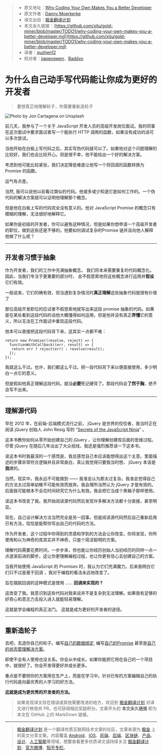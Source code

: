> * 原文地址：[Why Coding Your Own Makes You a Better Developer](https://medium.com/better-programming/why-coding-your-own-makes-you-a-better-developer-5c53439c5e4a)
> * 原文作者：[Danny Moerkerke](https://medium.com/@dannymoerkerke)
> * 译文出自：[掘金翻译计划](https://github.com/xitu/gold-miner)
> * 本文永久链接：[https://github.com/xitu/gold-miner/blob/master/TODO1/why-coding-your-own-makes-you-a-better-developer.md](https://github.com/xitu/gold-miner/blob/master/TODO1/why-coding-your-own-makes-you-a-better-developer.md)
> * 译者：[quzhen12](https://github.com/quzhen12)
> * 校对者：[jiapengwen](https://github.com/jiapengwen)，[Baddyo](https://github.com/Baddyo)

# 为什么自己动手写代码能让你成为更好的开发者

> 要想真正地理解轮子，你需要重新造轮子

![Photo by [Jon Cartagena](https://unsplash.com/@cartega?utm_source=medium&utm_medium=referral) on [Unsplash](https://unsplash.com?utm_source=medium&utm_medium=referral)](https://cdn-images-1.medium.com/max/10368/0*nbaB-g7qNeIhN7iN)

前几天，我参与了一个关于 JavaScript 开发人员的高级开发岗位面试。我的同事在这次面试中要求面试者写一个能执行 HTTP 调用的函数，如果没有成功的话可以多次尝试。

当他开始在白板上写代码之后，其实写伪代码就可以了。如果他对这个问题理解的比较好，我们也会比较开心。但是很不幸，他不能给出一个好的解决方案。

考虑到他可能比较紧张，我们决定降低难度让他写一个将回调的函数转换为 Promise 的函数。

运气有点差。

当然,  我可以说他以前看过类似的代码。他或多或少知道它是如何工作的。一个伪代码的解决方案就可以证明他理解那个概念。

但是他在白板上写的代码完全没有意义的。他对 JavaScript Promise 的概念只有模糊的理解，无法很好地解释它。

如果你是初级的开发者，你可以避免这种情况，但是如果你想申请一个高级开发者的职位，做到这些还是不够的。他要如何调试复杂的Promise 链并且向他人解释他做了什么呢？

---

## 开发者习惯于抽象

作为开发者，我们的工作中充满抽象概念。 我们将本来需要重复的代码概念化。 因此，当我们专注于更重要的部分时， 会不假思索地将这些概念进行运用并**假设**它们有效。

一般说来，它们的确有效，但当遇到复杂情况时**真正理解**这些抽象代码就很有价值了

那位高级开发职位的应试者不假思索地就写出来这段 promise 抽象的代码。如果是在某处看到这段代码的话他大概懂得如何运用，但是他并没有真正**弄懂**它的意义，所以无法在工作面试中重现这段代码。

他本可以直接把这段代码背下来，这其实一点都不难：

```
return new Promise((resolve, reject) => {
  functionWithCallback((err, result) => {
   return err ? reject(err) : resolve(result);
  });
});
```

我就这么干过。也许，我们都这么干过。把一段代码背下来以便直接使用，多少明白一点它的意义。

但是假如他真正理解这段代码，就没**必要**死记硬背了。那段代码会**了然于胸**，绝不会写不出来。

---

## 理解源代码

早在 2012 年，在前端-后端模式流行之前， jQuery 是世界的佼佼者，我当时正在阅读 jQuery 创始人 John Resig 写的 “[Secrets of the JavaScript Ninja](https://www.manning.com/books/secrets-of-the-javascript-ninja)” 。

这本书教你如何从零开始创建自己的 jQuery ，让你理解创建库后面的思维过程。尽管 jQuery 在随后几年淡出了大众视线，我还是强烈推荐读一下这本书。

读这本书时我最深的一个感悟是，我总感觉自己本应该能想得出这个主意。里面描述的步骤非常符合逻辑并且非常直白，真让我觉得只要我当时想， jQuery 本该是**我**建的。

当然，现实中，我永远不可能做到 —— 我准会认为那太过复杂。我准会觉得自己的方法太过简单幼稚不可能有效而放弃。我会理所当然认为 jQuery 才是有效的。后面我可能根本不会花时间研究它为什么有效。我会把它当成个黑箱子那样使用。

读这本书改变了我。我开始阅读源代码然后发现许多解决方法都十分直接，甚至明显。

现在，自己设计解决方法当然完全是另一回事。但是阅读源代码然后自己重新启用已有方法，恰恰是能帮你写出自己的代码的方法。

作为开发者，这个过程中你得到的灵感和学到的方法会让你改变。你将发现，你所使用和以为神奇的库其实并不神奇，只是个简洁聪明的方案。

理解代码需要花费时间，一步步来，但也能让你经历创始人当初经历的同样一点一点逐渐前进的脚步。这让你更理解编程过程，也让你更有信心去创建自己的方案。

当我开始使用 JavaScript 的 Promises 时，我认为它们充满魔力。后来我明白它们只不过是基于回调 ，我对于编程的看法永远地改变了。

旨在摆脱回调的这种模式是使用 …… **回调来实现的 ?**  

这改变了我。我意识到这些代码对我来说并不是复杂到无法理解。如果我有足够的好奇心和意志力去投入进入就能轻易理解。

 这就是学会编程的真正法门。 这就是成为更好的开发者的途径。

---

## 重新造轮子

去吧，去造你自己的轮子。编写[自己的数据绑定](https://medium.com/swlh/https-medium-com-drmoerkerke-data-binding-for-web-components-in-just-a-few-lines-of-code-33f0a46943b3?source=friends_link&sk=09dd590e07b3300bae4b63dbb716cc39), 编写[自己的Promise](https://hackernoon.com/implementing-javascript-promise-in-70-lines-of-code-b3592565af0f) 甚至是[自己的状态管理解决方案](https://css-tricks.com/build-a-state-management-system-with-vanilla-javascript/)。

即使不会有人使用也没关系。你会从中成长。如果你能把它用在自己的一个项目中，就很好了。你会开发得更好并成长更多。

重点是不要把你的方案用在生产上，而是在学习中。针对已有的方案编辑自己的执行代码是向最优秀的人学习的好方法。

**这就是成为更优秀的开发者的方法。** 

> 如果发现译文存在错误或其他需要改进的地方，欢迎到 [掘金翻译计划](https://github.com/xitu/gold-miner) 对译文进行修改并 PR，也可获得相应奖励积分。文章开头的 **本文永久链接** 即为本文在 GitHub 上的 MarkDown 链接。

---

> [掘金翻译计划](https://github.com/xitu/gold-miner) 是一个翻译优质互联网技术文章的社区，文章来源为 [掘金](https://juejin.im) 上的英文分享文章。内容覆盖 [Android](https://github.com/xitu/gold-miner#android)、[iOS](https://github.com/xitu/gold-miner#ios)、[前端](https://github.com/xitu/gold-miner#前端)、[后端](https://github.com/xitu/gold-miner#后端)、[区块链](https://github.com/xitu/gold-miner#区块链)、[产品](https://github.com/xitu/gold-miner#产品)、[设计](https://github.com/xitu/gold-miner#设计)、[人工智能](https://github.com/xitu/gold-miner#人工智能)等领域，想要查看更多优质译文请持续关注 [掘金翻译计划](https://github.com/xitu/gold-miner)、[官方微博](http://weibo.com/juejinfanyi)、[知乎专栏](https://zhuanlan.zhihu.com/juejinfanyi)。
